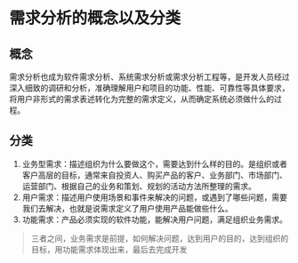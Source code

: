 # 需求分析的概念以及分类



## 概念

需求分析也成为软件需求分析、系统需求分析或需求分析工程等，是开发人员经过深入细致的调研和分析，准确理解用户和项目的功能、性能、可靠性等具体要求，将用户非形式的需求表述转化为完整的需求定义，从而确定系统必须做什么的过程。



## 分类

1. 业务型需求：描述组织为什么要做这个，需要达到什么样的目的。是组织或者客户高层的目标，通常来自投资人、购买产品的客户、业务部门、市场部门、运营部门、根据自己的业务和策划、规划的活动方法所整理的需求。
2. 用户需求：描述用户使用场景和事件来解决的问题，或遇到了哪些问题，需要我们去解决，也就是说需求定义了用户使用产品能做些什么。
3. 功能需求：产品必须实现的软件功能，能解决用户问题，满足组织业务需求。

> 三者之间，业务需求是前提，如何解决问题，达到用户的目的，达到组织的目标，用功能需求体现出来，最后去完成开发


